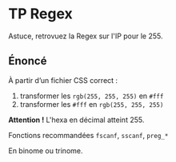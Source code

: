 # TP Regex

Astuce, retrovuez la Regex sur l'IP pour le 255.

## Énoncé
À partir d’un fichier CSS correct :
1. transformer les `rgb(255, 255, 255)` en `#fff`
2. transformer les `#fff` en `rgb(255, 255, 255)`

**Attention !** L'hexa en décimal atteint 255.

Fonctions recommandées `fscanf`, `sscanf`, `preg_*`

En binome ou trinome.